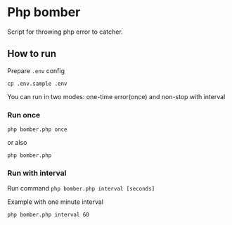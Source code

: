 # Php bomber

Script for throwing php error to catcher.

## How to run

Prepare `.env` config

    cp .env.sample .env

You can run in two modes: one-time error(once) and non-stop with interval

### Run once

    php bomber.php once

or also

    php bomber.php

### Run with interval

Run command `php bomber.php interval [seconds]`

Example with one minute interval

    php bomber.php interval 60
